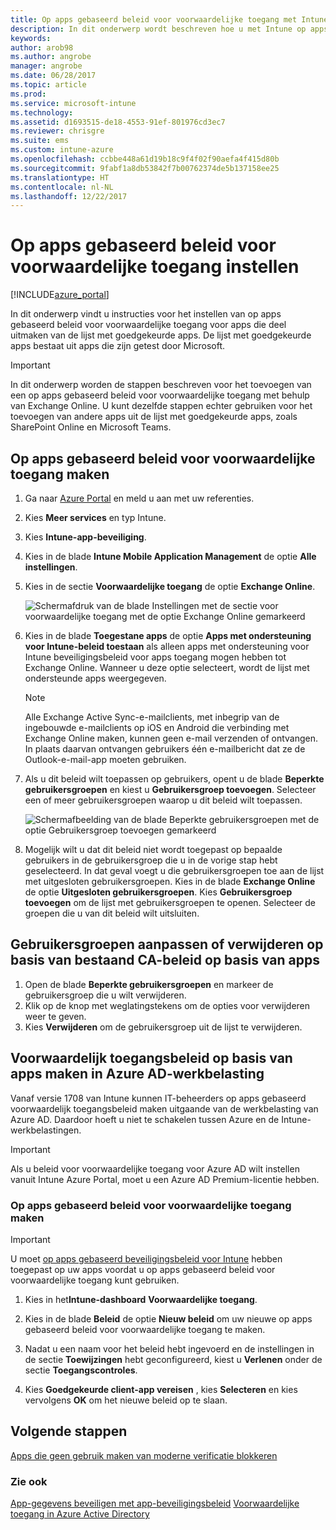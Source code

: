 ```yaml
---
title: Op apps gebaseerd beleid voor voorwaardelijke toegang met Intune
description: In dit onderwerp wordt beschreven hoe u met Intune op apps gebaseerd beleid voor voorwaardelijke toegang kunt configureren.
keywords: 
author: arob98
ms.author: angrobe
manager: angrobe
ms.date: 06/28/2017
ms.topic: article
ms.prod: 
ms.service: microsoft-intune
ms.technology: 
ms.assetid: d1693515-de18-4553-91ef-801976cd3ec7
ms.reviewer: chrisgre
ms.suite: ems
ms.custom: intune-azure
ms.openlocfilehash: ccbbe448a61d19b18c9f4f02f90aefa4f415d80b
ms.sourcegitcommit: 9fabf1a8db53842f7b00762374de5b137158ee25
ms.translationtype: HT
ms.contentlocale: nl-NL
ms.lasthandoff: 12/22/2017
---
```

# <a name="set-up-app-based-conditional-access-policies"></a>Op apps gebaseerd beleid voor voorwaardelijke toegang instellen

[!INCLUDE[azure_portal](./includes/azure_portal.md)]

In dit onderwerp vindt u instructies voor het instellen van op apps gebaseerd beleid voor voorwaardelijke toegang voor apps die deel uitmaken van de lijst met goedgekeurde apps. De lijst met goedgekeurde apps bestaat uit apps die zijn getest door Microsoft.

> [!IMPORTANT]
> In dit onderwerp worden de stappen beschreven voor het toevoegen van een op apps gebaseerd beleid voor voorwaardelijke toegang met behulp van Exchange Online. U kunt dezelfde stappen echter gebruiken voor het toevoegen van andere apps uit de lijst met goedgekeurde apps, zoals SharePoint Online en Microsoft Teams.

## <a name="to-create-an-app-based-conditional-access-policy"></a>Op apps gebaseerd beleid voor voorwaardelijke toegang maken
1.  Ga naar [Azure Portal](https://portal.azure.com) en meld u aan met uw referenties.

2.  Kies **Meer services** en typ Intune.

3.  Kies **Intune-app-beveiliging**.

4.  Kies in de blade **Intune Mobile Application Management** de optie **Alle instellingen**.

5.  Kies in de sectie **Voorwaardelijke toegang** de optie **Exchange Online**.

    ![Schermafdruk van de blade Instellingen met de sectie voor voorwaardelijke toegang met de optie Exchange Online gemarkeerd](./media/MAM-conditional-access-1.png)

6. Kies in de blade **Toegestane apps** de optie **Apps met ondersteuning voor Intune-beleid toestaan** als alleen apps met ondersteuning voor Intune beveiligingsbeleid voor apps toegang mogen hebben tot Exchange Online. Wanneer u deze optie selecteert, wordt de lijst met ondersteunde apps weergegeven.

    > [!NOTE]
    > Alle Exchange Active Sync-e-mailclients, met inbegrip van de ingebouwde e-mailclients op iOS en Android die verbinding met Exchange Online maken, kunnen geen e-mail verzenden of ontvangen. In plaats daarvan ontvangen gebruikers één e-mailbericht dat ze de Outlook-e-mail-app moeten gebruiken.

7. Als u dit beleid wilt toepassen op gebruikers, opent u de blade **Beperkte gebruikersgroepen** en kiest u **Gebruikersgroep toevoegen**. Selecteer een of meer gebruikersgroepen waarop u dit beleid wilt toepassen.

    ![Schermafbeelding van de blade Beperkte gebruikersgroepen met de optie Gebruikersgroep toevoegen gemarkeerd](./media/mam-ca-add-user-group.png)

8. Mogelijk wilt u dat dit beleid niet wordt toegepast op bepaalde gebruikers in de gebruikersgroep die u in de vorige stap hebt geselecteerd. In dat geval voegt u die gebruikersgroepen toe aan de lijst met uitgesloten gebruikersgroepen. Kies in de blade **Exchange Online** de optie **Uitgesloten gebruikersgroepen**. Kies **Gebruikersgroep toevoegen** om de lijst met gebruikersgroepen te openen. Selecteer de groepen die u van dit beleid wilt uitsluiten.

## <a name="to-modify-or-delete-user-groups-from-an-existing-app-based-ca-policy"></a>Gebruikersgroepen aanpassen of verwijderen op basis van bestaand CA-beleid op basis van apps

1. Open de blade **Beperkte gebruikersgroepen** en markeer de gebruikersgroep die u wilt verwijderen.
2. Klik op de knop met weglatingstekens om de opties voor verwijderen weer te geven.
3. Kies **Verwijderen** om de gebruikersgroep uit de lijst te verwijderen.

## <a name="create-app-based-conditional-access-policies-in-azure-ad-workload"></a>Voorwaardelijk toegangsbeleid op basis van apps maken in Azure AD-werkbelasting

Vanaf versie 1708 van Intune kunnen IT-beheerders op apps gebaseerd voorwaardelijk toegangsbeleid maken uitgaande van de werkbelasting van Azure AD. Daardoor hoeft u niet te schakelen tussen Azure en de Intune-werkbelastingen.

> [!IMPORTANT]
> Als u beleid voor voorwaardelijke toegang voor Azure AD wilt instellen vanuit Intune Azure Portal, moet u een Azure AD Premium-licentie hebben.

### <a name="to-create-an-app-based-conditional-access-policy"></a>Op apps gebaseerd beleid voor voorwaardelijke toegang maken

> [!IMPORTANT]
> U moet [op apps gebaseerd beveiligingsbeleid voor Intune](app-protection-policies.md) hebben toegepast op uw apps voordat u op apps gebaseerd beleid voor voorwaardelijke toegang kunt gebruiken.

1. Kies in het**Intune-dashboard** **Voorwaardelijke toegang**.

2. Kies in de blade **Beleid** de optie **Nieuw beleid** om uw nieuwe op apps gebaseerd beleid voor voorwaardelijke toegang te maken.

4. Nadat u een naam voor het beleid hebt ingevoerd en de instellingen in de sectie **Toewijzingen** hebt geconfigureerd, kiest u **Verlenen** onder de sectie **Toegangscontroles**.

5. Kies **Goedgekeurde client-app vereisen** , kies **Selecteren** en kies vervolgens **OK** om het nieuwe beleid op te slaan.

## <a name="next-steps"></a>Volgende stappen
[Apps die geen gebruik maken van moderne verificatie blokkeren](app-modern-authentication-block.md)

### <a name="see-also"></a>Zie ook

[App-gegevens beveiligen met app-beveiligingsbeleid](app-protection-policies.md)
[Voorwaardelijke toegang in Azure Active Directory](https://docs.microsoft.com/azure/active-directory/active-directory-conditional-access)
